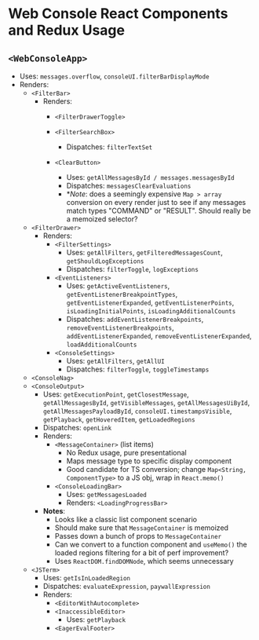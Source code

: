 # Web Console React Components and Redux Usage

## `<WebConsoleApp>`

- Uses: `messages.overflow`, `consoleUI.filterBarDisplayMode`
- Renders:
  - `<FilterBar>`
    - Renders:
      - `<FilterDrawerToggle>`

      - `<FilterSearchBox>`
        - Dispatches: `filterTextSet`
      - `<ClearButton>`
        - Uses: `getAllMessagesById / messages.messagesById`
        - Dispatches: `messagesClearEvaluations`
        - \*_Note_: does a seemingly expensive `Map > array` conversion on every render just to see if any messages match types "COMMAND" or "RESULT". Should really be a memoized selector?
  - `<FilterDrawer>`
    - Renders:
      - `<FilterSettings>`
        - Uses: `getAllFilters`, `getFilteredMessagesCount`, `getShouldLogExceptions`
        - Dispatches: `filterToggle`, `logExceptions`
      - `<EventListeners>`
        - Uses: `getActiveEventListeners`, `getEventListenerBreakpointTypes`, `getEventListenerExpanded`, `getEventListenerPoints`, `isLoadingInitialPoints`, `isLoadingAdditionalCounts`
        - Dispatches: `addEventListenerBreakpoints`, `removeEventListenerBreakpoints`, `addEventListenerExpanded`, `removeEventListenerExpanded`, `loadAdditionalCounts`
      - `<ConsoleSettings>`
        - Uses: `getAllFilters`, `getAllUI`
        - Dispatches: `filterToggle`, `toggleTimestamps`
  - `<ConsoleNag>`
  - `<ConsoleOutput>`
    - Uses: `getExecutionPoint`, `getClosestMessage`, `getAllMessagesById`, `getVisibleMessages`, `getAllMessagesUiById`, `getAllMessagesPayloadById`, `consoleUI.timestampsVisible`, `getPlayback`, `getHoveredItem`, `getLoadedRegions`
    - Dispatches: `openLink`
    - Renders:
      - `<MessageContainer>` (list items)
        - No Redux usage, pure presentational
        - Maps message type to specific display component
        - Good candidate for TS conversion; change `Map<String, ComponentType>` to a JS obj, wrap in `React.memo()`
      - `<ConsoleLoadingBar>`
        - Uses: `getMessagesLoaded`
        - Renders: `<LoadingProgressBar>`
    - **Notes**:
      - Looks like a classic list component scenario
      - Should make sure that `MessageContainer` is memoized
      - Passes down a bunch of props to `MessageContainer`
      - Can we convert to a function component and `useMemo()` the loaded regions filtering for a bit of perf improvement?
      - Uses `ReactDOM.findDOMNode`, which seems unnecessary
  - `<JSTerm>`
    - Uses: `getIsInLoadedRegion`
    - Dispatches: `evaluateExpression`, `paywallExpression`
    - Renders:
      - `<EditorWithAutocomplete>`
      - `<InaccessibleEditor>`
        - Uses: `getPlayback`
      - `<EagerEvalFooter>`
